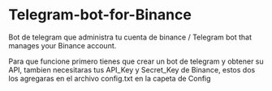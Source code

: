 # Telegram-bot-for-Binance
Bot de telegram que administra tu cuenta de binance / Telegram bot that manages your Binance account.

Para que funcione primero tienes que crear un bot de telegram y obtener su API, tambien necesitaras tus API_Key y Secret_Key de Binance, estos dos los agregaras en el archivo config.txt en la capeta de Config
